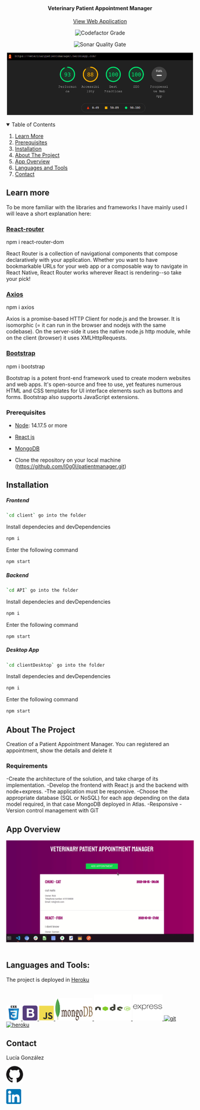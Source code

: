 <!-- PROJECT LOGO -->
<br />
<p align="center">
<h4 align="center">Veterinary Patient Appointment Manager</h4>
  <p align="center">
    <a href="https://veterinarypatientsmanager.herokuapp.com/">View Web Application</a>
  </p>
  <p align="center">
<img src="https://www.codefactor.io/repository/github/l0g0l/patientmanager/badge" alt="Codefactor Grade">
</p>
<p align="center">
<img src="https://sonarcloud.io/api/project_badges/measure?project=l0g0l_patientmanager&metric=alert_status" alt="Sonar Quality Gate"></p>

</p>  
<p align="center">
<img src="client/public/img/accesibilidad.png" alt="Accesibility Rate" width="500"></p>

</p>

<!-- TABLE OF CONTENTS -->
<details open="open">
  <summary>Table of Contents</summary>
  <ol>
    <li><a href="#learn-more">Learn More</a></li>
    <li><a href="#prerequisites">Prerequisites</a></li>
    <li><a href="#installation">Installation</a></li>
    <li><a href="#about-the-project">About The Project</a></li>
    <li><a href="#app-overview">App Overview</a></li>
    <li><a href="#languages-and-tools">Languages and Tools</a></li>
    <li><a href="#contact">Contact</a></li>
  </ol>
</details>

## Learn more

To be more familiar with the libraries and frameworks I have mainly used I will leave a short explanation here:

### [React-router](https://reactrouter.com/)

npm i react-router-dom

React Router is a collection of navigational components that compose declaratively with your application. Whether you want to have bookmarkable URLs for your web app or a composable way to navigate in React Native, React Router works wherever React is rendering--so take your pick!  

### [Axios](https://axios-http.com/docs/intro)  

npm i axios  

Axios is a promise-based HTTP Client for node.js and the browser. It is isomorphic (= it can run in the browser and nodejs with the same codebase). On the server-side it uses the native node.js http module, while on the client (browser) it uses XMLHttpRequests.  

### [Bootstrap](https://getbootstrap.com/)  

npm i bootstrap  

Bootstrap is a potent front-end framework used to create modern websites and web apps. It's open-source and free to use, yet features numerous HTML and CSS templates for UI interface elements such as buttons and forms. Bootstrap also supports JavaScript extensions.


### Prerequisites

- [Node](https://nodejs.org/en/): 14.17.5 or more 
- [React js](https://es.reactjs.org/)
- [MongoDB](https://www.mongodb.com/es)

- Clone the repository on your local machine (https://github.com/l0g0l/patientmanager.git)

## Installation   

##### Frontend
```sh
`cd client` go into the folder
```

Install dependecies and devDependencies

```sh
npm i
```

Enter the following command

```sh
npm start   

```   
##### Backend 
```sh
`cd API` go into the folder
``` 

Install dependecies and devDependencies

```sh
npm i
```

Enter the following command

```sh
npm start   

```  
##### Desktop App 
```sh
`cd clientDesktop` go into the folder
``` 

Install dependecies and devDependencies

```sh
npm i
```

Enter the following command

```sh
npm start   

```


<!-- ABOUT THE PROJECT -->

## About The Project

Creation of a Patient Appointment Manager. You can registered an appointment, show the details and delete it


### Requirements  
-Create the architecture of the solution, and take charge of its implementation.
-Develop the frontend with React js and the backend with node+express.
-The application must be responsive.
-Choose the appropriate database (SQL or NoSQL) for each app depending on the data model required, in that case MongoDB deployed in Atlas.
-Responsive
-Version control management with GiT


<!-- APP OVERVIEW -->

## App Overview  

<img src="client/public/img/app.gif" alt="app en gif" >
<br>
<br>



<!-- ACKNOWLEDGEMENTS -->

## Languages and Tools:


The project is deployed in [Heroku](https://id.heroku.com/)  
<br>

<p align="left">
    <a href="https://www.w3schools.com/css/" target="_blank"> 
        <img src="https://raw.githubusercontent.com/devicons/devicon/master/icons/css3/css3-original-wordmark.svg" alt="css3" width="40" height="40"/>
    </a>
     </a>
       <a href="https://getbootstrap.com/" target="_blank">
        <img src="client/public/img/bootstrap.svg" alt="bootstrap" width="40" height="40"/>
    </a>
    <a href="https://developer.mozilla.org/en-US/docs/Web/JavaScript" target="_blank">
        <img src="https://raw.githubusercontent.com/devicons/devicon/master/icons/javascript/javascript-original.svg" alt="javascript" width="40" height="40"/>
    </a>
       <a href="https://www.mongodb.com/es" target="_blank"> 
        <img src="client/public/img/mongodb.svg" alt="mysql" width="100" height="60"/>
    </a>
    <a href="https://nodejs.org" target="_blank">
        <img src="https://raw.githubusercontent.com/devicons/devicon/master/icons/nodejs/nodejs-original-wordmark.svg" alt="nodejs" width="100" height="70"/> 
    </a>
      <a href="https://expressjs.com" target="_blank"> 
        <img src="https://raw.githubusercontent.com/devicons/devicon/master/icons/express/express-original-wordmark.svg" alt="express" width="80" height="70"/>
    </a>  
    <a href="https://git-scm.com/" target="_blank">
        <img src="https://www.vectorlogo.zone/logos/git-scm/git-scm-icon.svg" alt="git" width="40" height="40"/>
    </a>
       <a href="https://www.heroku.com/home" target="_blank">
        <img src="https://www.nicepng.com/png/full/223-2233246_heroku-logo-salesforce-heroku.png" alt="heroku" width="40" height="40"/>
    </a>
    
</p>

<!-- CONTACT -->

## Contact

Lucía González

[<img src="https://github.com/l0g0l/hackathonmwc/raw/main/src/images/GitHub.png" width=45px heigth=45px>](https://github.com/l0g0l)

[<img src="https://github.com/l0g0l/hackathonmwc/raw/main/src/images/linkedin.png"  width=40px heigth=40px>](https://www.linkedin.com/in/luciagonzalezlara)
